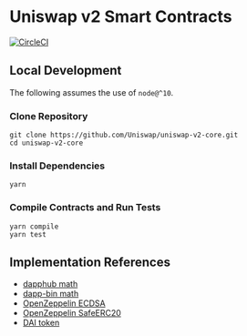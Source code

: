 # Uniswap v2 Smart Contracts
[![CircleCI](https://circleci.com/gh/Uniswap/uniswap-v2-core.svg?style=svg)](https://circleci.com/gh/Uniswap/uniswap-v2-core)

## Local Development

The following assumes the use of `node@^10`.

### Clone Repository
```
git clone https://github.com/Uniswap/uniswap-v2-core.git
cd uniswap-v2-core
```

### Install Dependencies
```
yarn
```

### Compile Contracts and Run Tests
```
yarn compile
yarn test
```


## Implementation References

- [dapphub math](https://github.com/dapphub/ds-math/blob/de4576712dcf2c5152d16a04e677002d51d46e60/src/math.sol)
- [dapp-bin math](https://github.com/ethereum/dapp-bin/pull/50)
- [OpenZeppelin ECDSA](https://github.com/OpenZeppelin/openzeppelin-contracts/blob/81b1e4810761b088922dbd19a0642873ea581176/contracts/cryptography/ECDSA.sol)
- [OpenZeppelin SafeERC20](https://github.com/OpenZeppelin/openzeppelin-contracts/blob/81b1e4810761b088922dbd19a0642873ea581176/contracts/token/ERC20/SafeERC20.sol)
- [DAI token](https://github.com/makerdao/dss/blob/17be7db1c663d8069308c6b78fa5c5f9d71134a3/src/dai.sol)
